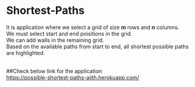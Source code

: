 # Shortest-Paths

It is application where we select a grid of size **m** rows and **n** columns.<br>
We must select start and end poisitions in the grid.<br>
We can add walls in the remaining grid.<br>
Based on the available paths from start to end, all shortest possible paths are highlighted.<br><br>

##Check below link for the application<br>
https://possible-shortest-paths-ajith.herokuapp.com/
